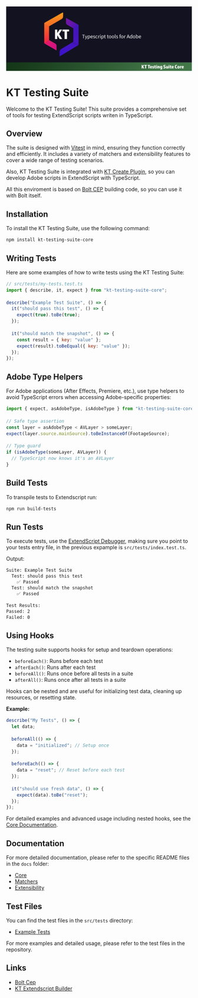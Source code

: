 ![KT Testing Suite Banner](docs/img/banner_testing_suite.jpg)

# KT Testing Suite

Welcome to the KT Testing Suite! This suite provides a comprehensive set of tools for testing ExtendScript scripts writen in TypeScript.

## Overview

The suite is designed with [Vitest](https://vitest.dev/) in mind, ensuring they function correctly and efficiently. It includes a variety of matchers and extensibility features to cover a wide range of testing scenarios.

Also, KT Testing Suite is integrated with [KT Create Plugin](https://github.com/Octopodo/kt-plugin-template), so you can develop Adobe scripts in ExtendScript with TypeScript.

All this enviroment is based on [Bolt CEP](https://github.com/hyperbrew/bolt-cep) building code, so you can use it with Bolt itself.

## Installation

To install the KT Testing Suite, use the following command:

```bash
npm install kt-testing-suite-core
```

## Writing Tests

Here are some examples of how to write tests using the KT Testing Suite:

```javascript
// src/tests/my-tests.test.ts
import { describe, it, expect } from "kt-testing-suite-core";

describe("Example Test Suite", () => {
  it("should pass this test", () => {
    expect(true).toBe(true);
  });

  it("should match the snapshot", () => {
    const result = { key: "value" };
    expect(result).toBeEqual({ key: "value" });
  });
});
```

## Adobe Type Helpers

For Adobe applications (After Effects, Premiere, etc.), use type helpers to avoid TypeScript errors when accessing Adobe-specific properties:

```javascript
import { expect, asAdobeType, isAdobeType } from "kt-testing-suite-core";

// Safe type assertion
const layer = asAdobeType < AVLayer > someLayer;
expect(layer.source.mainSource).toBeInstanceOf(FootageSource);

// Type guard
if (isAdobeType(someLayer, AVLayer)) {
  // TypeScript now knows it's an AVLayer
}
```

## Build Tests

To transpile tests to Extendscript run:

```bash
npm run build-tests
```

## Run Tests

To execute tests, use the [ExtendScript Debugger](https://marketplace.visualstudio.com/items?itemName=Adobe.extendscript-debug), making sure you point to your tests entry file, in the previous expample is `src/tests/index.test.ts`.

Output:

```
Suite: Example Test Suite
  Test: should pass this test
    ✅ Passed
  Test: should match the snapshot
    ✅ Passed

Test Results:
Passed: 2
Failed: 0
```

## Using Hooks

The testing suite supports hooks for setup and teardown operations:

- `beforeEach()`: Runs before each test
- `afterEach()`: Runs after each test
- `beforeAll()`: Runs once before all tests in a suite
- `afterAll()`: Runs once after all tests in a suite

Hooks can be nested and are useful for initializing test data, cleaning up resources, or resetting state.

**Example:**

```javascript
describe("My Tests", () => {
  let data;

  beforeAll(() => {
    data = "initialized"; // Setup once
  });

  beforeEach(() => {
    data = "reset"; // Reset before each test
  });

  it("should use fresh data", () => {
    expect(data).toBe("reset");
  });
});
```

For detailed examples and advanced usage including nested hooks, see the [Core Documentation](docs/core.md).

## Documentation

For more detailed documentation, please refer to the specific README files in the `docs` folder:

- [Core](docs/core.md)
- [Matchers](docs/matchers.md)
- [Extensibility](docs/extensibility.md)

## Test Files

You can find the test files in the `src/tests` directory:

- [Example Tests](src/tests/baseMatchers.test.ts)

For more examples and detailed usage, please refer to the test files in the repository.

## Links

- [Bolt Cep](https://github.com/hyperbrew/bolt-cep)
- [KT Extendscript Builder](https://github.com/Octopodo/kt-extendscript-builder)
